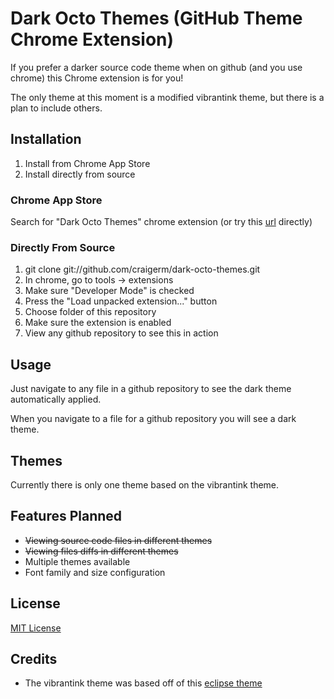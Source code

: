 Dark Octo Themes (GitHub Theme Chrome Extension)
====

If you prefer a darker source code theme when on github (and you use chrome)
this Chrome extension is for you!

The only theme at this moment is a modified vibrantink theme, but there is a
plan to include others.

Installation
------------

1. Install from Chrome App Store 
2. Install directly from source

### Chrome App Store
Search for "Dark Octo Themes" chrome extension
(or try this [url](https://chrome.google.com/webstore/detail/iahjlgmjhgemeebaflejbgfpojahcnng) directly)

### Directly From Source
1. git clone git://github.com/craigerm/dark-octo-themes.git
2. In chrome, go to tools -> extensions
3. Make sure "Developer Mode" is checked
4. Press the "Load unpacked extension..." button
5. Choose folder of this repository
6. Make sure the extension is enabled
7. View any github repository to see this in action

Usage
-----
Just navigate to any file in a github repository to see the dark theme
automatically applied. 

When you navigate to a file for a github repository you will see a dark theme.

Themes
------
Currently there is only one theme based on the vibrantink theme. 

Features Planned
---------------
* <del>Viewing source code files in different themes</del>
* <del>Viewing files diffs in different themes</del>
* Multiple themes available
* Font family and size configuration

License
-------
[MIT
License](https://github.com/craigerm/github-theme-chrome-extension/blob/master/LICENSE.md)

Credits
-----
* The vibrantink theme was based off of this [eclipse theme](http://www.eclipsecolorthemes.org/?view=theme&id=3)


